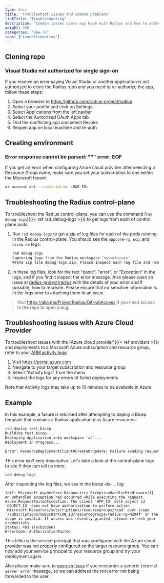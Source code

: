 ```yaml
---
type: docs
title: "Troubleshoot issues and common problems"
linkTitle: "Troubleshooting"
description: "Common issues users may have with Radius and how to address them"
weight: 900
categories: "How-To"
tags: ["troubleshooting"]
---
```


## Cloning repo

### Visual Studio not authorized for single sign-on

If you receive an error saying Visual Studio or another application is not authorized to clone the Radius repo and you need to re-authorize the app, follow these steps:

1. Open a browser to https://github.com/radius-project/radius
1. Select your profile and click on Settings
1. Select Applications from the left navbar
1. Select the Authorized OAuth Apps tab
1. Find the conflicting app and select Revoke
1. Reopen app on local machine and re-auth

## Creating environment

### Error response cannot be parsed: """ error: EOF

If you get an error when configuring Azure cloud provider after selecting a Resource Group name, make sure you set your subscription to one within the Microsoft tenant:

```bash
az account set --subscription <SUB-ID>
```

## Troubleshooting the Radius control-plane

To troubleshoot the Radius control-plane, you can use the command [`rad debug-logs`]({{< ref rad_debug-logs >}}) to get logs from each of control plane pods.

1. Run `rad debug-logs` to get a zip of log files for each of the pods running in the Radius control-plane. You should see the `appcore-rp`, `ucp`, and `bicep-de` logs:

   ```bash
   rad debug-logs
   Capturing logs from the Radius workspace "myworkspace"
   Wrote zip file debug-logs.zip. Please inspect each log file and remove any private information before sharing feedback.
   ```


2. In these log files, look for the text "panic", "error", or "Exception" in the logs, and if you find it inspect the error message. Also please open an issue at [radius-project/radius](https://github.com/radius-project/radius/issues/new?assignees=&labels=kind%2Fbug&template=bug.md&title=%3CBUG+TITLE%3E) with the details of your error and if possible, how to recreate. Please ensure that no sensitive information is in the logs prior to attaching them to an issue.

> Visit https://aka.ms/ProjectRadius/GitHubAccess if you need access to the repo to open a bug.

## Troubleshooting issues with Azure Cloud Provider

To troubleshoot issues with the [Azure cloud provider]({{< ref providers >}}) and deployments to a Microsoft Azure subscription and resource group, refer to your [ARM activity logs](https://docs.microsoft.com/azure/azure-monitor/essentials/activity-log):

1. Visit https://portal.azure.com
1. Navigate to your target subscription and resource group
1. Select "Activity logs" from the menu
1. Inspect the logs for any errors of failed deployments

Note that Activity logs may take up to 10 minutes to be available in Azure.

## Example

In this example, a failure is returned after attempting to deploy a Bicep template that contains a Radius application plus Azure resources:

```bash
rad deploy test.bicep
Building test.bicep...
Deploying Application into workspace 'w2'...
Deployment In Progress...

Error: ResourceDeploymentClient#CreateOrUpdate: Failure sending request: StatusCode=0 -- Original Error: Code="InternalServerError" Message="Internal server error."
```

This error isn't very descriptive. Let's take a look at the control-plane logs to see if they can tell us more:

```bash
rad debug-logs
```

After inspecting the log files, we see in the bicep-de-... log:

```
fail: Microsoft.AspNetCore.Diagnostics.ExceptionHandlerMiddleware[1]
An unhandled exception has occurred while executing the request.
Azure.RequestFailedException: The client 'APP_ID' with object id 'OBJECT_ID' does not have authorization to perform action 'Microsoft.Resources/subscriptions/resourcegroups/read' over scope '/subscriptions/SUBSCRIPTION_ID/resourcegroups/radius-rg-MZ94f' or the scope is invalid. If access was recently granted, please refresh your credentials.
Status: 403 (Forbidden)
ErrorCode: AuthorizationFailed
```

This tells us the service principal that was configured with the Azure cloud provider was not properly configured on the target resource group. You can now add your service principal to your resource group and try your deployment again.

Also please make sure to [open an Issue](https://github.com/radius-project/radius/issues/new?assignees=&labels=kind%2Fbug&template=bug.md&title=%3CBUG+TITLE%3E) if you encounter a generic `Internal server error` message, so we can address the root error not being forwarded to the user.
